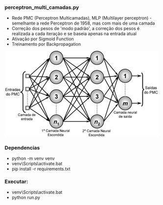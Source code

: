 ### perceptron_multi_camadas.py
* Rede PMC (Perceptron Multicamadas), MLP (Multilayer perceptron) - semelhante a rede Perceptron de 1958, mas com mais de uma camada
* Correção dos pesos de 'modo padrão', a correção dos pesos é realizada a cada iteração e se baseia apenas na entrada atual
* Ativação por Sigmoid Function
* Treinamento por Backpropagation

<img src='assets/PMC_MLP.png'>

### Dependencias
* python -m venv venv
* venv\Scripts\activate.bat
* pip install -r requirements.txt


### Executar:
* venv\Scripts\activate.bat
* python run.py
